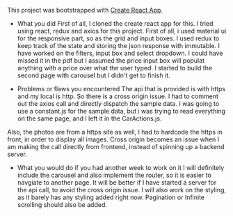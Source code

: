 This project was bootstrapped with [Create React App](https://github.com/facebook/create-react-app).

- What you did
First of all, I cloned the create react app for this. I tried using react, redux and axios for this project. First of all, i used material ui for the responsive part, so as the grid and input boxes. I used redux to keep track of the state and storing the json response with immutable. I have worked on the filters, input box and select dropdown. I could have missed it in the pdf but I assumed the price input box will populat anything with a price over what the user typed. I started to build the second page with carousel but I didn't get to finish it.


- Problems or flaws you encountered
The api that is provided is with https and my local is http. So there is a cross origin issue. I had to comment out the axios call and directly dispatch the sample data. I was going to use a constant.js for the sample data, but i was trying to read everything on the same page, and I left it in the CarActions.js.

Also, the photos are from a https site as well, I had to hardcode the https in front, in order to display all images.
Cross origin becomes an issue when I am making the call directly from frontend, instead of spinning up a backend server.

- What you would do if you had another week to work on it
I will definitely include the carousel and also implement the router, so it is easier to navgiate to another page. It will be better if I have started a server for the api call, to avoid the cross origin issue. I will also work on the styling, as it barely has any styling added right now. Pagination or Infinite scrolling should also be added. 